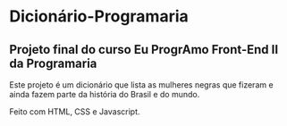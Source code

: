 ﻿# Dicionário-Programaria
## Projeto final do curso Eu ProgrAmo Front-End II da Programaria

Este projeto é um dicionário que lista as mulheres negras que fizeram e ainda fazem parte da história do Brasil e do mundo.

Feito com HTML, CSS e Javascript. 


